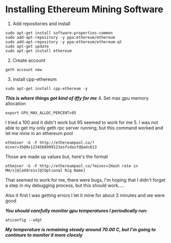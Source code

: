 # Installing Ethereum Mining Software

1. Add repositories and install
```
sudo apt-get install software-properties-common
sudo add-apt-repository -y ppa:ethereum/ethereum
sudo add-apt-repository -y ppa:ethereum/ethereum-qt
sudo apt-get update
sudo apt-get install ethereum
```
2. Create account
```
geth account new
```
3. install cpp-ethereum
```
sudo apt-get install cpp-ethereum -y
```
***This is where things got kind of iffy for me***
4. Set max gpu memory allocation
```
export GPU_MAX_ALLOC_PERCENT=95
```
I tried a 100 and it didn't work but 95 seemed to work for me
5. I was not able to get my only geth rpc server running, but this command
   worked and let me mine in an ethereum pool
```
ethminer -G -F http://ethereumpool.co/?miner=35@0x1234568999123asfsdasfd@adc613
```
Those are made up values but, here's the format
```
ethminer -G -F http://ethereumpool.co/?miner=[Hash rate in
MH/s]@[address]@[Optional Rig Name]
```
That seemed to work for me, there were bugs, I'm hoping that I didn't forget a
step in my debugging process, but this should work.....      

Also it first I was getting errors I let it mine for about 3 minutes and we
were good 

***You should carefully monitor gpu temperatures I periodically run:***
```
aticonfig --odgt
```
***My temperature is remaining steady around 70.00 C, but I'm going to
continure to monitor it more cloesly***
